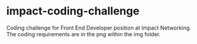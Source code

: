 # impact-coding-challenge
Coding challenge for Front End Developer position at Impact Networking. The coding requirements are in the png within the img folder. 
